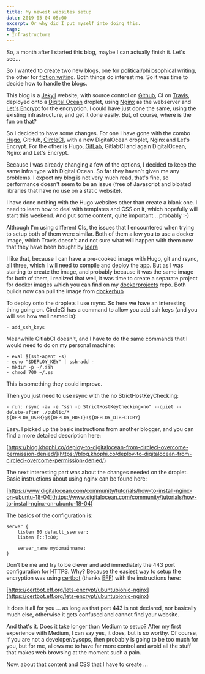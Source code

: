 ```yaml
---
title: My newest websites setup
date: 2019-05-04 05:00
excerpt: Or why did I put myself into doing this.
tags:
- Infrastructure
---
```


So, a month after I started this blog, maybe I can actually finish it. Let's see...

So I wanted to create two new blogs, one for [political/philosophical writing](https://onpolitics.uk/), the other for [fiction writing](https://awinterstale.uk/). Both things do interest me. So it was time to decide how to handle the blogs.

This blog is a [Jekyll](https://jekyllrb.com/) website, with source control on [Github](https://github.com/), CI on [Travis](https://travis-ci.org/), deployed onto a [Digital Ocean](https://www.digitalocean.com/) droplet, using [Nginx](https://www.nginx.com/) as the webserver and [Let's Encrypt](https://letsencrypt.org/) for the encryption. I could have just done the same, using the existing infrastructure, and get it done easily. But, of course, where is the fun on that?

So I decided to have some changes. For one I have gone with the combo [Hugo](https://gohugo.io/), GitHub, [CircleCI](https://circleci.com/), with a new DigitalOcean droplet, Nginx and Let's Encrypt. For the other is Hugo, [GitLab](https://gitlab.com/), GitlabCI and again DigitalOcean, Nginx and Let's Encrypt.

Because I was already changing a few of the options, I decided to keep the same infra type with Digital Ocean. So far they haven't given me any problems. I expect my blog is not very much read, that's fine, so performance doesn't seem to be an issue (free of Javascript and bloated libraries that have no use on a static website).

I have done nothing with the Hugo websites other than create a blank one. I need to learn how to deal with templates and CSS on it, which hopefully will start this weekend. And put some content, quite important .. probably :-)

Although I'm using different CIs, the issues that I encountered when trying to setup both of them were similar. Both of them allow you to use a docker image, which Travis doesn't and not sure what will happen with them now that they have been bought by [Idera](https://en.wikipedia.org/wiki/Idera,_Inc.)

I like that, because I can have a pre-cooked image with Hugo, git and rsync, all three, which I will need to compile and deploy the app. But as I was starting to create the image, and probably because it was the same image for both of them, I realized that well, it was time to create a separate project for docker images which you can find on my [dockerprojects](https://github.com/MiyamotoAkira/dockerprojects) repo. Both builds now can pull the image from [dockerhub](https://cloud.docker.com/u/jorgegueorguiev/repository/docker/jorgegueorguiev/hugo)

To deploy onto the droplets I use rsync. So here we have an interesting thing going on. CircleCi has a command to allow you add ssh keys (and you will see how well named is):

```
- add_ssh_keys
```

Meanwhile GitlabCI doesn't, and I have to do the same commands that I would need to do on my personal machine:
```
- eval $(ssh-agent -s)
- echo "$DEPLOY_KEY" | ssh-add -
- mkdir -p ~/.ssh
- chmod 700 ~/.ss
```

This is something they could improve.

Then you just need to use rsync with the no StrictHostKeyChecking:

`- run: rsync -av -e "ssh -o StrictHostKeyChecking=no" --quiet --delete-after ./public/* ${DEPLOY_USER}@${DEPLOY_HOST}:${DEPLOY_DIRECTORY}`

Easy. I picked up the basic instructions from another blogger, and you can find a more detailed description here:

[https://blog.khophi.co/deploy-to-digitalocean-from-circleci-overcome-permission-denied/](https://blog.khophi.co/deploy-to-digitalocean-from-circleci-overcome-permission-denied/)

The next interesting part was about the changes needed on the droplet. Basic instructions about using nginx can be found here:

[https://www.digitalocean.com/community/tutorials/how-to-install-nginx-on-ubuntu-18-04](https://www.digitalocean.com/community/tutorials/how-to-install-nginx-on-ubuntu-18-04)

The basics of the configuration is:
```
server {
    listen 80 default_sserver;
    listen [::]:80;

    server_name mydomainname;
}
````

Don't be me and try to be clever and add immediately the 443 port configuration for HTTPS. Why? Because the easiest way to setup the encryption was using [certbot](https://certbot.eff.org/) (thanks [EFF](https://www.eff.org/)) with the instructions here:

[https://certbot.eff.org/lets-encrypt/ubuntubionic-nginx](https://certbot.eff.org/lets-encrypt/ubuntubionic-nginx)

It does it all for you ... as long as that port 443 is not declared, nor basically much else, otherwise it gets confused and cannot find your website.

And that's it. Does it take longer than Medium to setup? After my first experience with Medium, I can say yes, it does, but is so worthy. Of course, if you are not a developer/sysops, then probably is going to be too much for you, but for me, allows me to have far more control and avoid all the stuff that makes web browsing at the moment such a pain.

Now, about that content and CSS that I have to create ...
